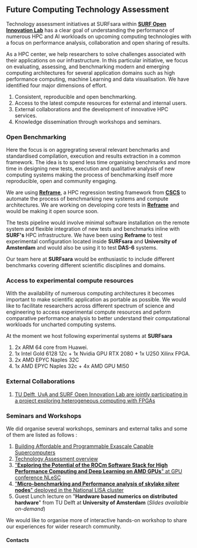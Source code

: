 ## Future Computing Technology Assessment

Technology assessment initiatives at SURFsara within [**SURF Open Innovation Lab**](https://www.surf.nl/en/the-surf-cooperative/surf-open-innovation-lab) has a clear goal of understanding the performance of numerous HPC and AI workloads on upcoming computing technologies with a focus on performance analysis, collaboration and open sharing of results. 

As a HPC center, we help researchers to solve challenges associated with their applications on our infrastructure. In this particular initiative, we focus on evaluating, assessing, and benchmarking modern and emerging computing architectures for several application domains such as high performance computing, machine Learning and data visualisation. We have identified four major dimensions of effort. 

1. Consistent, reproducible and open benchmarking.
2. Access to the latest compute resources for external and internal users.  
3. External collaborations and the development of innovative HPC services.
3. Knowledge dissemination through workshops and seminars. 


### Open Benchmarking

Here the focus is on aggregrating several relevant benchmarks and standardised compilation, execution and results extraction in a common framework. The idea is to spend less time organising benchmarks and more time in designing new tests, execution and qualitative analysis of new computing systems making the process of benchmarking itself more reproducible, open and community engaging.
	
We are using [**Reframe**](https://github.com/eth-cscs/reframe), a HPC regression testing framework from [**CSCS**](https://www.cscs.ch) to automate the process of benchmarking new systems and compute architectures. We are working on developing core tests in [**Reframe**](https://github.com/eth-cscs/reframe) and would be making it open source soon. 

The tests pipeline would involve minimal software installation on the remote system and flexible integration of new tests and benchmarks inline with **SURF's** HPC infrastructure. We have been using **Reframe** to test experimental configuration located inside **SURFsara** and **University of Amsterdam** and would also be using it to test **DAS-6** systems. 

Our team here at **SURFsara** would be enthusiastic to include different benchmarks covering different scientific disciplines and domains. 
	
<Diagram to explain>

### Access to experimental compute resources

With the availability of numerous computing architectures it becomes important to make scientific application as portable as possible. We would like to facilitate researchers across different spectrum of science and engineering to access experimental compute resources and peform comparative performance analysis to better understand their computational workloads for uncharted computing systems. 

At the moment we host following experimental systems at **SURFsara**

1. 2x ARM 64 core from Huawei. 
2. 1x Intel Gold 6128 12c + 1x Nvidia GPU RTX 2080 + 1x U250 Xilinx FPGA. 
3. 2x AMD EPYC Naples 32C
4. 1x AMD EPYC Naples 32c + 4x AMD GPU MI50

### External Collaborations

1. [TU Delft, UvA and SURF Open Innovation Lab are  jointly participating in a project exploring heterogeneous computing with FPGAs](https://1drv.ms/w/s!AucV7tPswoDXkGstvW4GxLY-ngwr)

### Seminars and Workshops

We did organise several workshops, seminars and external talks and some of them are listed as follows : 

1. [Building Affordable and Programmable Exascale Capable Supercomputers](https://www.linkedin.com/pulse/building-affordable-programmable-exascale-capable-sagar-dolas/)
2. [Technology Assessment overview](https://www.youtube.com/watch?v=nR4Z0TsROZc&feature=youtu.be)
3. ["**Exploring the Potential of the ROCm Software Stack for High Performance Computing and Deep Learning on AMD GPUs**" at GPU conference NLeSC](http://fmttools.ewi.utwente.nl/NIRICT_GPGPU/events.html)
4. ["**Micro-benchmarking and Performance analysis of skylake silver nodes**" deployed in the National LISA cluster](https://docs.google.com/presentation/d/1VbI8bHLwITwqDSOA1URfMHn7kZw2Gx94hg4UnSVIYPE/edit?usp=sharing)
5. Guest Lunch lecture on "**Hardware based numerics on distributed hardware**" from TU Delft at **University of Amsterdam** (*Slides availalble on-demand*)

We would like to organise more of interactive hands-on workshop to share our experiences for wider research community.

#### Contacts 


